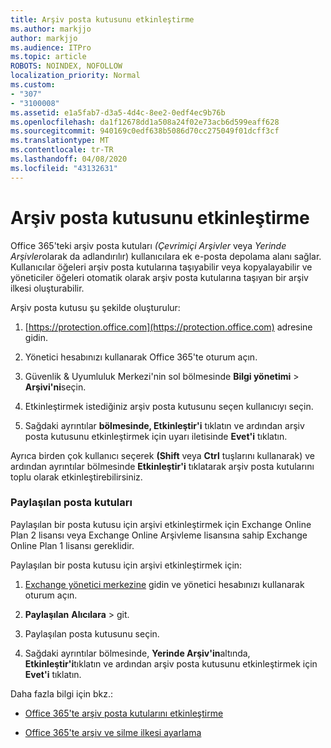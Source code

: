 ```yaml
---
title: Arşiv posta kutusunu etkinleştirme
ms.author: markjjo
author: markjjo
ms.audience: ITPro
ms.topic: article
ROBOTS: NOINDEX, NOFOLLOW
localization_priority: Normal
ms.custom:
- "307"
- "3100008"
ms.assetid: e1a5fab7-d3a5-4d4c-8ee2-0edf4ec9b76b
ms.openlocfilehash: da1f12678dd1a508a24f02e73acb6d599eaff628
ms.sourcegitcommit: 940169c0edf638b5086d70cc275049f01dcff3cf
ms.translationtype: MT
ms.contentlocale: tr-TR
ms.lasthandoff: 04/08/2020
ms.locfileid: "43132631"
---
```

# <a name="enable-an-archive-mailbox"></a>Arşiv posta kutusunu etkinleştirme

Office 365'teki arşiv posta kutuları *(Çevrimiçi Arşivler* veya *Yerinde Arşivler*olarak da adlandırılır) kullanıcılara ek e-posta depolama alanı sağlar. Kullanıcılar öğeleri arşiv posta kutularına taşıyabilir veya kopyalayabilir ve yöneticiler öğeleri otomatik olarak arşiv posta kutularına taşıyan bir arşiv ilkesi oluşturabilir.
  
Arşiv posta kutusu şu şekilde oluşturulur:
  
1. [https://protection.office.com](https://protection.office.com) adresine gidin.

2. Yönetici hesabınızı kullanarak Office 365'te oturum açın.

3. Güvenlik &amp; Uyumluluk Merkezi'nin sol bölmesinde **Bilgi yönetimi** \> **Arşivi'ni**seçin.

4. Etkinleştirmek istediğiniz arşiv posta kutusunu seçen kullanıcıyı seçin.

5. Sağdaki ayrıntılar **bölmesinde, Etkinleştir'i** tıklatın ve ardından arşiv posta kutusunu etkinleştirmek için uyarı iletisinde **Evet'i** tıklatın.

Ayrıca birden çok kullanıcı seçerek **(Shift** veya **Ctrl** tuşlarını kullanarak) ve ardından ayrıntılar bölmesinde **Etkinleştir'i** tıklatarak arşiv posta kutularını toplu olarak etkinleştirebilirsiniz.
  
### <a name="shared-mailboxes"></a>Paylaşılan posta kutuları

Paylaşılan bir posta kutusu için arşivi etkinleştirmek için Exchange Online Plan 2 lisansı veya Exchange Online Arşivleme lisansına sahip Exchange Online Plan 1 lisansı gereklidir.  

Paylaşılan bir posta kutusu için arşivi etkinleştirmek için:

1. [Exchange yönetici merkezine](https://outlook.office365.com/ecp) gidin ve yönetici hesabınızı kullanarak oturum açın.

2. **Paylaşılan** **Alıcılara** > git.

3. Paylaşılan posta kutusunu seçin.

4. Sağdaki ayrıntılar bölmesinde, **Yerinde Arşiv'in**altında, **Etkinleştir'i**tıklatın ve ardından arşiv posta kutusunu etkinleştirmek için **Evet'i** tıklatın.

Daha fazla bilgi için bkz.:
  
- [Office 365'te arşiv posta kutularını etkinleştirme](https://docs.microsoft.com/office365/securitycompliance/enable-archive-mailboxes)

- [Office 365'te arşiv ve silme ilkesi ayarlama](https://docs.microsoft.com//office365/securitycompliance/set-up-an-archive-and-deletion-policy-for-mailboxes)
